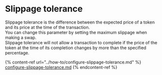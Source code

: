 # Slippage tolerance

Slippage tolerance is the difference between the expected price of a token and its price at the time of the transaction. \
You can change this parameter by setting the maximum slippage when making a swap. \
Slippage tolerance will not allow a transaction to complete if the price of the token at the time of its completion changes by more than the specified percentage.

{% content-ref url="../how-to/configure-slippage-tolerance.md" %}
[configure-slippage-tolerance.md](../how-to/configure-slippage-tolerance.md)
{% endcontent-ref %}
